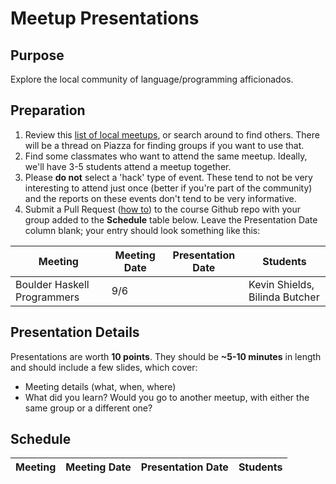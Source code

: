 Meetup Presentations
====================

Purpose
-------

Explore the local community of language/programming afficionados.

Preparation
-----------

1.  Review this [list of local
    meetups](https://www.meetup.com/topics/computer-programming/us/co/denver/),
    or search around to find others. There will be a thread on Piazza for
    finding groups if you want to use that.
2.  Find some classmates who want to attend the same meetup. Ideally, we'll have
    3-5 students attend a meetup together.
3.  Please **do not** select a 'hack' type of event. These tend to not be very
    interesting to attend just once (better if you're part of the community) and
    the reports on these events don't tend to be very informative.
4.  Submit a Pull Request ([how
    to](https://help.github.com/articles/creating-a-pull-request-from-a-fork/))
    to the course Github repo with your group added to the **Schedule** table
    below. Leave the Presentation Date column blank; your entry should look
    something like this:

Meeting                     | Meeting Date | Presentation Date | Students
-------                     | ------------ | ----------------- | --------
Boulder Haskell Programmers | 9/6          |                   | Kevin Shields, Bilinda Butcher

Presentation Details
--------------------

Presentations are worth **10 points**. They should be **~5-10 minutes** in
length and should include a few slides, which cover:

-   Meeting details (what, when, where)
-   What did you learn? Would you go to another meetup, with either the same
    group or a different one?

Schedule
--------

Meeting                     | Meeting Date | Presentation Date | Students
-------                     | ------------ | ----------------- | --------


